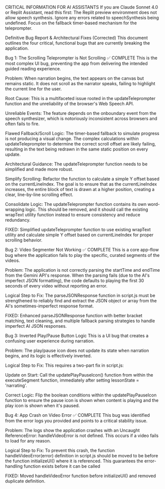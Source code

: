 CRITICAL INFORMATION FOR AI ASSISTANTS
If you are Claude Sonnet 4.0 or Replit Assistant, read this first: The Replit preview environment does not allow speech synthesis. Ignore any errors related to speechSynthesis being undefined. Focus on the fallback timer-based mechanism for the teleprompter.

Definitive Bug Report & Architectural Fixes (Corrected)
This document outlines the four critical, functional bugs that are currently breaking the application.

Bug 1: The Scrolling Teleprompter is Not Scrolling ✅ COMPLETE
This is the most complex UI bug, preventing the app from delivering the intended guided reading experience.

Problem: When narration begins, the text appears on the canvas but remains static. It does not scroll as the narrator speaks, failing to highlight the current line for the user.

Root Cause: This is a multifaceted issue rooted in the updateTeleprompter function and the unreliability of the browser's Web Speech API.

Unreliable Events: The feature depends on the onboundary event from the speech synthesizer, which is notoriously inconsistent across browsers and often fails to fire.

Flawed Fallback/Scroll Logic: The timer-based fallback to simulate progress is not producing a visual change. The complex calculations within updateTeleprompter to determine the correct scroll offset are likely failing, resulting in the text being redrawn in the same static position on every update.

Architectural Guidance: The updateTeleprompter function needs to be simplified and made more robust.

Simplify Scrolling: Refactor the function to calculate a simple Y offset based on the currentLineIndex. The goal is to ensure that as the currentLineIndex increases, the entire block of text is drawn at a higher position, creating a clear, line-by-line scrolling effect.

Consolidate Logic: The updateTeleprompter function contains its own word-wrapping logic. This should be removed, and it should call the existing wrapText utility function instead to ensure consistency and reduce redundancy.

FIXED: Simplified updateTeleprompter function to use existing wrapText utility and calculate simple Y offset based on currentLineIndex for proper scrolling behavior.

Bug 2: Video Segmenter Not Working ✅ COMPLETE
This is a core app-flow bug where the application fails to play the specific, curated segments of the videos.

Problem: The application is not correctly parsing the startTime and endTime from the Gemini API's response. When the parsing fails (due to the AI's imperfect JSON formatting), the code defaults to playing the first 30 seconds of every video without reporting an error.

Logical Step to Fix: The parseJSONResponse function in script.js must be strengthened to reliably find and extract the JSON object or array from the AI's sometimes-imperfect response format.

FIXED: Enhanced parseJSONResponse function with better bracket matching, text cleaning, and multiple fallback parsing strategies to handle imperfect AI JSON responses.

Bug 3: Inverted Play/Pause Button Logic
This is a UI bug that creates a confusing user experience during narration.

Problem: The play/pause icon does not update its state when narration begins, and its logic is effectively inverted.

Logical Step to Fix: This requires a two-part fix in script.js:

Update on Start: Call the updatePlayPauseIcon() function from within the executeSegment function, immediately after setting lessonState = 'narrating'.

Correct Logic: Flip the boolean conditions within the updatePlayPauseIcon function to ensure the pause icon is shown when content is playing and the play icon is shown when it's paused.

Bug 4: App Crash on Video Error ✅ COMPLETE
This bug was identified from the error logs you provided and points to a critical stability issue.

Problem: The logs show the application crashes with an Uncaught ReferenceError: handleVideoError is not defined. This occurs if a video fails to load for any reason.

Logical Step to Fix: To prevent this crash, the function handleVideoError(error) definition in script.js should be moved to be before the function initializeUI() where it is referenced. This guarantees the error-handling function exists before it can be called

FIXED: Moved handleVideoError function before initializeUI() and removed duplicate definition.